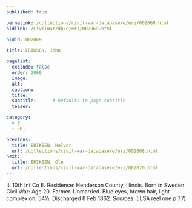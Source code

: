```yaml
---
published: true

permalink: /collections/civil-war-database/e/eri/002069.html
oldlink: /CivilWar/db/e/eri/002069.html

oldid: 002069

title: ERIKSEN, John

pagelist:
  exclude: false
  order: 2069
  image: 
  alt:
  caption:
  title:
  subtitle:      # Defaults to page subtitle
  teaser:

category: 
  - E 
  - ERI

previous:
  title: ERIKSEN, Halvor
  url: /collections/civil-war-database/e/eri/002068.html  
next:
  title: ERIKSEN, Ole
  url: /collections/civil-war-database/e/eri/002070.html   
---
```

IL 10th Inf Co E. Residence: Henderson County, Illinois. Born in Sweden. Civil War: Age 20. Farmer. Unmarried. Blue eyes, brown hair, light complexion, 5&#146;4&frac12;&#148;. Discharged 8 Feb 1862. Sources: (ILSA reel one p 77)